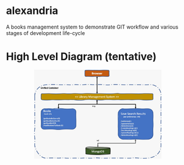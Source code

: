 # alexandria
A books management system to demonstrate GIT workflow and various stages of development life-cycle

# High Level Diagram (tentative)
<p align="center">
  <img src="images/hld.jpg" width="350" title="High Level Diagram">
</p>

